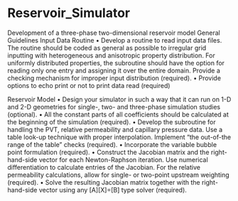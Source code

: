 # Reservoir_Simulator

Development of a three-phase two-dimensional reservoir model
General Guidelines
Input Data Routine
• Develop a routine to read input data files. The routine should be coded as general as possible to irregular grid inputting with heterogeneous and anisotropic property distribution. For uniformly distributed properties, the subroutine should have the option for reading only one entry and assigning it over the entire domain. Provide a checking mechanism for improper input distribution (required).
• Provide options to echo print or not to print data read (required)

Reservoir Model
• Design your simulator in such a way that it can run on 1-D and 2-D geometries for single-, two- and three-phase simulation studies (optional).
• All the constant parts of all coefficients should be calculated at the beginning of the simulation (required).
• Develop the subroutine for handling the PVT, relative permeability and capillary pressure data. Use a table look-up technique with proper interpolation. Implement “the out-of-the range of the table” checks (required).
• Incorporate the variable bubble point formulation (required).
• Construct the Jacobian matrix and the right-hand-side vector for each Newton-Raphson iteration. Use numerical differentiation to calculate entries of the Jacobian. For the relative permeability calculations, allow for single- or two-point upstream weighting (required).
• Solve the resulting Jacobian matrix together with the right-hand-side vector using any [A][X]=[B] type solver (required).

